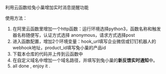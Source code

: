 利用云函数给兔小巢增加实时消息提醒功能

使用方法：
1. 在阿里云函数里增加一个http函数：运行环境选择python3，函数名称和触发器名称随便写，认证方式选择 anonymous，请求方式选择post
2. 进入函数配置，增加2个环境变量：hook_url填写企业微信或钉钉机器人的webhook地址，product_id填写兔小巢的产品id
3. 下载本仓库的代码并上传到云函数中
4. 在自定义域名中增加一个域名路径，并填写到兔小巢的**新反馈实时通知**中。
5. all done , enjoy it .
